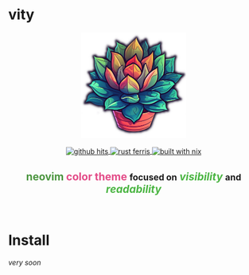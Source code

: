 # vity

<!-- logo -->
<p align="center">
	<img alt="vity logo" src="https://raw.githubusercontent.com/Alexdelia/vity/main/icon.png" width="42%">
</p>

<!-- badges -->
<p align="center">
	<a href="https://github.com/Alexdelia/vity.nvim">
		<img align="center"
			height="32vw"
			alt="github hits"
			src="https://img.shields.io/endpoint?color=d5397b&logo=github&style=for-the-badge&url=https%3A%2F%2Fhits.dwyl.com%2FAlexdelia%2Fvitynvim.json"
		/>
	</a>
	<a href="https://rustacean.net/">
		<img align="center"
			height="38vw"
			alt="rust ferris"
			src="https://rustacean.net/favicon.png"
		/>
	</a>
	<a href="https://builtwithnix.org">
		<img align="center"
			height="34vw"
			alt="built with nix"
			src="https://builtwithnix.org/badge.svg"
		/>
	</a>
</p>

<!-- description -->
<h2 align="center">
	<span style="color: #4B953F">neovim</span>
	<b style="color: #E34A87">color theme</b>
	<small>focused on</small>
	<i style="color: #4BB543">visibility</i>
	<small>and</small>
	<i style="color: #4BB543">readability</i>
</h2>

<br>

# Install

_very soon_
